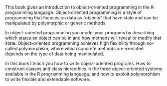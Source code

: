 This book gives an introduction to object-oriented programming in the R programming language. Object-oriented programming is a style of programming that focuses on data as “objects” that have state and can be manipulated by polymorphic or generic methods.

In object-oriented programming you model your programs by describing which states an object can be in and how methods will reveal or modify that state. Object-oriented programming achieves high flexibility through so-called polymorphism, where which concrete methods are executed depends on the type of data being manipulated.

In this book I teach you how to write object-oriented programs. How to construct classes and class hierarchies in the three object-oriented systems available in the R programming language, and how to exploit polymorphism to write flexible and extendable software.
